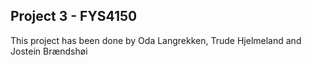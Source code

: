 
## Project 3 - FYS4150

This project has been done by Oda Langrekken, Trude Hjelmeland and Jostein Brændshøi